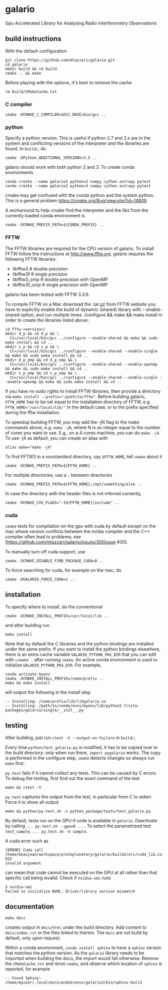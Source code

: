galario
=======
Gpu Accelerated Library for Analysing Radio Interferometry Observations

build instructions
------------------

With the default configuration

    git clone https://github.com/mtazzari/galario.git
    cd galario
    mkdir build && cd build
    cmake .. && make

Before playing with the options, it's best to remove the cache

    rm build/CMakeCache.txt

### C compiler

    cmake -DCMAKE_C_COMPILER=$GCC_BASE/bin/gcc ..

### python

Specify a python version. This is useful if python 2.7 and 3.x are in
the system and conflicting versions of the interpreter and the
libraries are found. In `build/`, do

    cmake -DPython_ADDITIONAL_VERSIONS=3.5 ..

galario should work with both python 2 and 3. To create conda environments

    conda create --name galario2 python=2 numpy cython astropy pytest
    conda create --name galario3 python=3 numpy cython astropy pytest

cmake may get confused with the conda python and the system
python. This is a general problem
https://cmake.org/Bug/view.php?id=14809

A workaround to help cmake find the interpreter and the libs from the
currently loaded conda environment is

    cmake -DCMAKE_PREFIX_PATH=${CONDA_PREFIX} ..

### FFTW

The FFTW libraries are required for the CPU version of galario.
To install FFTW follow the instructions at http://www.fftw.org.
galario requires the following FFTW libraries:

* libfftw3              # double precision
* libfftw3f             # single precision
* libfftw3_omp          # double precision with OpenMP
* libfftw3f_omp         # single precision with OpenMP

galario has been tested with FFTW 3.3.6.

To compile FFTW on a Mac download the .tar.gz from FFTW website you have to explicitly
enable the build of dynamic (shared) library with --enable-shared option, and run multiple times
./configure && make && make install in order to create the libraries listed above:

    cd fftw-<version>/
    mkdir d_p && cd d_p && \
      CC=/usr/local/bin/gcc ../configure --enable-shared && make && sudo make install && cd ..
    mkdir s_p && cd s_p && \
      CC=/usr/local/bin/gcc ../configure --enable-shared --enable-single && make && sudo make install && cd ..
    mkdir d_p_omp && cd d_p_omp && \
      CC=/usr/local/bin/gcc ../configure --enable-shared --enable-openmp && make && sudo make install && cd ..
    mkdir s_p_omp && cd s_p_omp && \
      CC=/usr/local/bin/gcc ../configure --enable-shared --enable-single --enable-openmp && make && sudo make install && cd ..

If you have no sudo rights to install FFTW libraries, then provide a directory via `make install --prefix="/path/to/fftw"`.
Before building galario, `FFTW_HOME` has to be set equal to the installation directory of FFTW, e.g. `FFTW_HOME="/usr/local/lib/"`
in the default case, or to the prefix specified during the fftw installation.

To speedup building FFTW, you may add the -jN flag to the make commands above, e.g. `make -jN`, where N is an integer
equal to the number of cores you want to use. E.g., on a 4-cores machine, you can do `make -j4`. To use -j4 as default, you can
create an alias with

    alias make="make -j4"

To find FFTW3 in a nonstandard directory, say `$FFTW_HOME`, tell `cmake`
about it

    cmake -DCMAKE_PREFIX_PATH=${FFTW_HOME} ..

For multiple directories, use a `;` between directories

    cmake -DCMAKE_PREFIX_PATH=${FFTW_HOME};/opt/something/else ..

In case the directory with the header files is not inferred correctly,

    cmake -DCMAKE_CXX_FLAGS="-I${FFTW_HOME}/include" ..

### cuda

`cmake` tests for compilation on the gpu with cuda by default except on the mac
where version conflicts between the nvidia compiler and the C++ compiler often lead to problems; see [https://github.com/mtazzari/galario/issues/30](issue #30).

To manually turn off cuda support, use

    cmake -DCMAKE_DISABLE_FIND_PACKAGE_CUDA=0 ..

To force searching for cuda, for example on the mac, do

    cmake -DGALARIO_FORCE_CUDA=1 ..

installation
------------

To specify where to install, do the conventional

    cmake -DCMAKE_INSTALL_PREFIX=/usr/local/lib ..

and after building run

    make install

Note that by default the C libraries and the python bindings are installed under
the same prefix. If you want to install the python bindings elsewhere, there is
an extra cache variable `GALARIO_PYTHON_PKG_DIR` that you can edit with `ccmake
.` after running `cmake`. An active conda environment is used to initialize
`GALARIO_PYTHON_PKG_DIR`. For example,

    conda activate myenv
    cmake -DCMAKE_INSTALL_PREFIX=/some/prefix ..
    make && make install

will output the following in the install step

    -- Installing: /some/prefix/lib/libgalario.so
    -- Installing: /path/to/conda/envs/myenv/lib/python2.7/site-packages/galario/single/__init__.py

testing
-------

After building, just run `ctest -V --output-on-failure` in `build/`.

Every time `python/test_galario.py` is modified, it has to be copied over to the
build directory: only when run there, `import pygalario` works. The copy is
performed in the configure step, `cmake` detects changes so always run `make` first.

`py.test` fails if it cannot collect any tests. This can be caused by C errors.
To debug the testing, first find out the exact command of the test

    make && ctest -V

`py.test` captures the output from the test, in particular from C to stderr.
Force it to show all output

    make && python/py.test.sh -s python_package/tests/test_galario.py

By default, tests run on the GPU if code is available in `galario`. Deactivate
by calling `... py.test.sh --gpu=0 ...`. To select the parametrized test
`test_sample`, `... py.test.sh -k sample`.

A cuda error such as

    [ERROR] Cuda call /home/beaujean/workspace/protoplanetary/galario/build2/src/cuda_lib.cu: 815
    invalid argument

can mean that code cannot be executed on the GPU at all rather than that
specific call being invalid. Check if `nvidia-smi` runs

    $ nvidia-smi
    Failed to initialize NVML: Driver/library version mismatch

documentation
-------------

    make docs

creates output in `docs/html` under the build directory. Add content to
`docs/index.rst` or the files linked to therein. The `docs` are not build by
default, only upon request.

Within a conda environment, `conda install sphinx` to have a `sphinx` version
that matches the python version. As the `galario` library needs to be imported
when building the docs, the import would fail otherwise. Remove the
`CMakeCache.txt` and rerun `cmake`, and observe which location of `sphinx` is reported, for example

    -- Found Sphinx: /home/myuser/.local/miniconda3/envs/galario3/bin/sphinx-build
